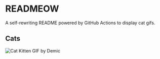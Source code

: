 # READMEOW

A self-rewriting README powered by GitHub Actions to display cat gifs.

## Cats

![Cat Kitten GIF by Demic](https://media3.giphy.com/media/v1.Y2lkPTlhY2QwMmRhbHNoeTY1d2liN3EwcWZtczgxZWNrN21yMno1NGg4ODN0aTM5OWx5bSZlcD12MV9naWZzX3NlYXJjaCZjdD1n/3oriO0OEd9QIDdllqo/200.gif)
